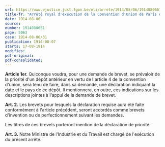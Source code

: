 ```yaml
---
url: https://www.ejustice.just.fgov.be/eli/arrete/1914/08/06/1914080651/justel
title-fr: "Arrêtê royal d'exécution de la Convention d'Union de Paris du 20 mars 1883 pour la protection de la propriété industrielle, revisée à Bruxelles, le 14 décembre 1900 et à Washington, le 2 juin 1911."
date: 1914-08-06
source:
number: 1914080651
page: 5063
case: 1914-08-06/31
publication: 1914-08-07
starts: 17-08-1914
modifies:
pdf-original:
pdf-consolidated:
---
```


**Article 1er.** Quiconque voudra, pour une demande de brevet, se prévaloir de la priorité d'un dépôt antérieur en vertu de l'article 4 de la convention d'union, sera tenu de faire, dans sa demande, une déclaration indiquant la date et le pays de ce dépôt. Il mentionnera, en outre, ces indications sur les descriptions jointes à l'appui de la demande de brevet.

**Art. 2.** Les brevets pour lesquels la déclaration requise aura été faite conformément à l'article précédent, seront accordés comme brevets d'invention ou de perfectionnement suivant les demandes.

Les titres de ces brevets porteront mention de la déclaration de priorité.

**Art. 3.** Notre Ministre de l'Industrie et du Travail est chargé de l'exécution du présent arrêté.
